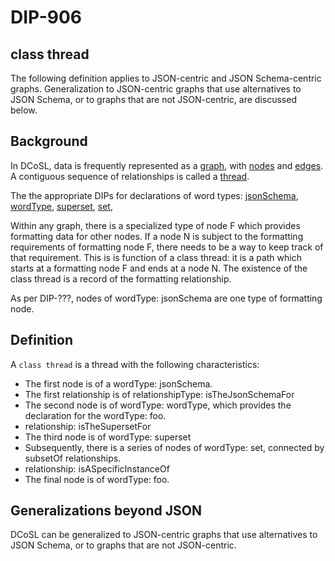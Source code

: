 DIP-906
======

class thread
------------------------------

The following definition applies to JSON-centric and JSON Schema-centric graphs. Generalization to JSON-centric graphs that use alternatives to JSON Schema, or to graphs that are not JSON-centric, are discussed below.

## Background

In DCoSL, data is frequently represented as a [graph](../../glossary/graph.md), with [nodes](../../glossary/node.md) and [edges](../../glossary/relationship.md). A contiguous sequence of relationships is called a [thread](../../glossary/thread.md). 

The the appropriate DIPs for declarations of word types: [jsonSchema](../../glossary/jsonSchema.md), [wordType](../../glossary/wordType.md), [superset](../../glossary/superset.md), [set](../../glossary/set.md),

Within any graph, there is a specialized type of node F which provides formatting data for other nodes. If a node N is subject to the formatting requirements of formatting node F, there needs to be a way to keep track of that requirement. This is is function of a class thread: it is a path which starts at a formatting node F and ends at a node N. The existence of the class thread is a record of the formatting relationship.

As per DIP-???, nodes of wordType: jsonSchema are one type of formatting node.

## Definition

A `class thread` is a thread with the following characteristics:

- The first node is of a wordType: jsonSchema.
- The first relationship is of relationshipType: isTheJsonSchemaFor
- The second node is of wordType: wordType, which provides the declaration for the wordType: foo.
- relationship: isTheSupersetFor
- The third node is of wordType: superset
- Subsequently, there is a series of nodes of wordType: set, connected by subsetOf relationships.
- relationship: isASpecificInstanceOf
- The final node is of wordType: foo.

## Generalizations beyond JSON

DCoSL can be generalized to JSON-centric graphs that use alternatives to JSON Schema, or to graphs that are not JSON-centric.

